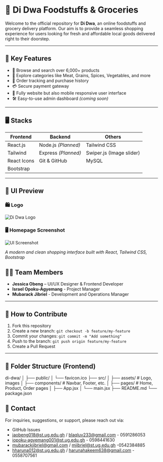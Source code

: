 # 🛒 Di Dwa Foodstuffs & Groceries

Welcome to the official repository for **Di Dwa**, an online foodstuffs and grocery delivery platform. Our aim is to provide a seamless shopping experience for users looking for fresh and affordable local goods delivered right to their doorstep.

---

## 🌟 Key Features

- 🧺 Browse and search over 6,000+ products
- 🥩 Explore categories like Meat, Grains, Spices, Vegetables, and more
- 🧾 Order tracking and purchase history
- 💳 Secure payment gateway
- 📱 Fully website but also mobile responsive user interface
- 🛠️ Easy-to-use admin dashboard *(coming soon)*

---

## 🖥️ Stacks

| Frontend          | Backend         | Others               |
|-------------------|------------------|-----------------------|
| React.js          | Node.js *(Planned)* | Tailwind CSS         |
|Tailwind           | Express *(Planned)* | Swiper.js (Image slider) |
| React Icons       | Git & GitHub        |   MySQL                    |
| Bootstrap         |                     |                          |

---

## 📸 UI Preview

### 🛍️ Logo
![Di Dwa Logo](https://github.com/isra419/software-engineering-/blob/main/Di-Dwa-logo1.png)

### 🖥️ Homepage Screenshot
![UI Screenshot](https://github.com/isra419/software-engineering-/blob/main/Screenshot%20(14).png)

*A modern and clean shopping interface built with React, Tailwind CSS, Bootstrap*


## 👨‍💻 Team Members

- **Jessica Obeng** – UI/UX Designer & Frontend Developer
- **Israel Opoku-Agyemang** - Project Manager
- **Mubarack Jibriel** - Development and Operations Manager 

---

## 📝 How to Contribute

1. Fork this repository
2. Create a new branch: `git checkout -b feature/my-feature`
3. Commit your changes: `git commit -m "Add something"`
4. Push to the branch: `git push origin feature/my-feature`
5. Create a Pull Request

---

## 📂 Folder Structure (Frontend)
di-dwa/
│
├── public/
│ └── favicon.ico
├── src/
│ ├── assets/ # Logo, images
│ ├── components/ # Navbar, Footer, etc.
│ ├── pages/ # Home, Product, Order pages
│ ├── App.jsx
│ └── main.jsx
├── README.md
└── package.json

## 📧 Contact

For inquiries, suggestions, or support, please reach out via:

- GitHub Issues
- jaobeng018@st.ug.edu.gh / blaqluv233@gmail.com - 0591286053
- iopoku-agyemang001@st.ug.edu.gh - 0598441630
- mubarackjibriel@gmail.com / mjibriel@st.ug.edu.gh -0542384885
- hharuna012@st.ug.edu.gh / harunahakeem638@gmail.com - 0558707561
